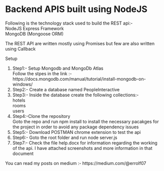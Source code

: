 # Backend APIS built using NodeJS

Following is the technology stack used to build the REST api:- <br>
NodeJS Express Framework<br>
MongoDB (Mongoose ORM)

The REST API are written mostly using Promises but few are also written using Callback

Setup
<div>
 <ol>
   <li>
      Step1:- Setup Mongodb and MongoDb Atlas <br>
      Follow the stpes in the link :-https://docs.mongodb.com/manual/tutorial/install-mongodb-on-windows/
   </li>
   <li>Step2:- Create a database named PeopleInteractive</li>
   <li>Step3:- Inside the database create the following collections:- 
     <br> hotels </br> rooms </br> users </br>
   </li>
   <li>Step4:-Clone the repository <br>
        Goto the repo and run npm install to install the necessary pacakges for the project in order to avoid any package dependency issues
   </li>
   <li>Step5:- Download POSTMAN chrome extension to test the api </li>
   <li>Step6:- Goto the root folder and run node server.js</li>
   <li>Step7:- Check the file help.docx for information regarding the working of the api. I have attached screenshots and more information in that document</li>
</ol>
</div>
<div>
  You can read my posts on medium :- https://medium.com/@errolf07
</div>
